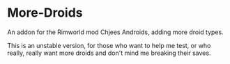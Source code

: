 # More-Droids
An addon for the Rimworld mod Chjees Androids, adding more droid types.

This is an unstable version, for those who want to help me test, or who really, really want more droids and don't mind me breaking their saves.
